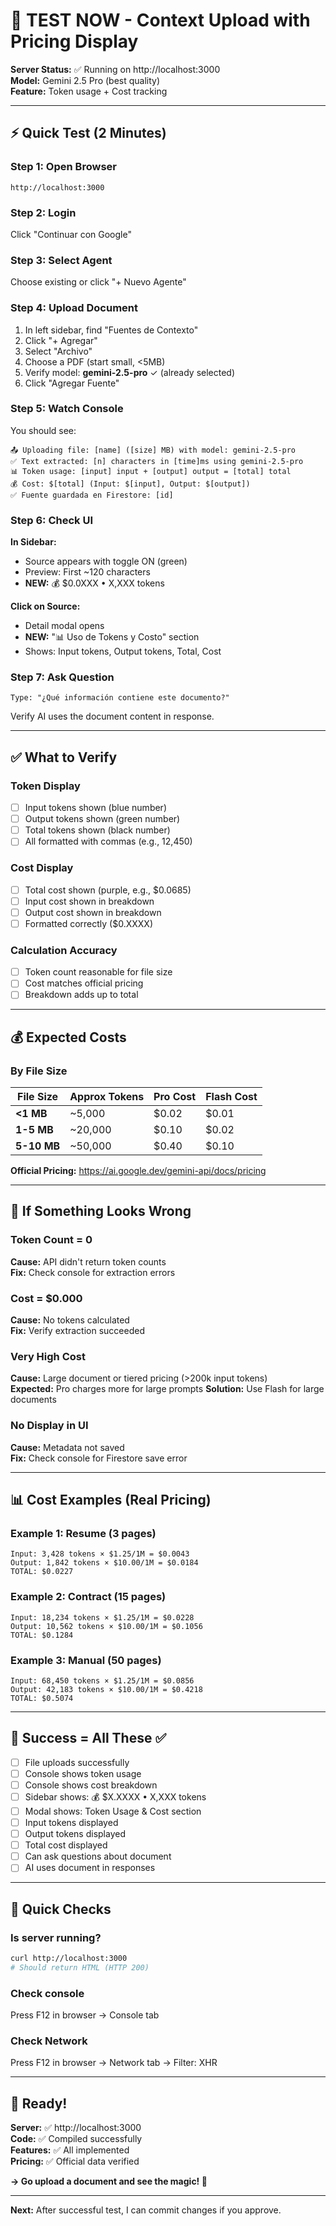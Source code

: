 # 🚀 TEST NOW - Context Upload with Pricing Display

**Server Status:** ✅ Running on http://localhost:3000  
**Model:** Gemini 2.5 Pro (best quality)  
**Feature:** Token usage + Cost tracking

---

## ⚡ Quick Test (2 Minutes)

### Step 1: Open Browser
```
http://localhost:3000
```

### Step 2: Login
Click "Continuar con Google"

### Step 3: Select Agent
Choose existing or click "+ Nuevo Agente"

### Step 4: Upload Document
1. In left sidebar, find "Fuentes de Contexto"
2. Click "+ Agregar"
3. Select "Archivo"
4. Choose a PDF (start small, <5MB)
5. Verify model: **gemini-2.5-pro** ✓ (already selected)
6. Click "Agregar Fuente"

### Step 5: Watch Console
You should see:
```
📤 Uploading file: [name] ([size] MB) with model: gemini-2.5-pro
✅ Text extracted: [n] characters in [time]ms using gemini-2.5-pro
📊 Token usage: [input] input + [output] output = [total] total
💰 Cost: $[total] (Input: $[input], Output: $[output])
✅ Fuente guardada en Firestore: [id]
```

### Step 6: Check UI
**In Sidebar:**
- Source appears with toggle ON (green)
- Preview: First ~120 characters
- **NEW:** 💰 $0.0XXX • X,XXX tokens

**Click on Source:**
- Detail modal opens
- **NEW:** "📊 Uso de Tokens y Costo" section
- Shows: Input tokens, Output tokens, Total, Cost

### Step 7: Ask Question
```
Type: "¿Qué información contiene este documento?"
```
Verify AI uses the document content in response.

---

## ✅ What to Verify

### Token Display
- [ ] Input tokens shown (blue number)
- [ ] Output tokens shown (green number)
- [ ] Total tokens shown (black number)
- [ ] All formatted with commas (e.g., 12,450)

### Cost Display
- [ ] Total cost shown (purple, e.g., $0.0685)
- [ ] Input cost shown in breakdown
- [ ] Output cost shown in breakdown
- [ ] Formatted correctly ($0.XXXX)

### Calculation Accuracy
- [ ] Token count reasonable for file size
- [ ] Cost matches official pricing
- [ ] Breakdown adds up to total

---

## 💰 Expected Costs

### By File Size
| File Size | Approx Tokens | Pro Cost | Flash Cost |
|-----------|---------------|----------|------------|
| **<1 MB** | ~5,000 | $0.02 | $0.01 |
| **1-5 MB** | ~20,000 | $0.10 | $0.02 |
| **5-10 MB** | ~50,000 | $0.40 | $0.10 |

**Official Pricing:** https://ai.google.dev/gemini-api/docs/pricing

---

## 🚨 If Something Looks Wrong

### Token Count = 0
**Cause:** API didn't return token counts  
**Fix:** Check console for extraction errors

### Cost = $0.000
**Cause:** No tokens calculated  
**Fix:** Verify extraction succeeded

### Very High Cost
**Cause:** Large document or tiered pricing (>200k input tokens)  
**Expected:** Pro charges more for large prompts
**Solution:** Use Flash for large documents

### No Display in UI
**Cause:** Metadata not saved  
**Fix:** Check console for Firestore save error

---

## 📊 Cost Examples (Real Pricing)

### Example 1: Resume (3 pages)
```
Input: 3,428 tokens × $1.25/1M = $0.0043
Output: 1,842 tokens × $10.00/1M = $0.0184
TOTAL: $0.0227
```

### Example 2: Contract (15 pages)
```
Input: 18,234 tokens × $1.25/1M = $0.0228
Output: 10,562 tokens × $10.00/1M = $0.1056
TOTAL: $0.1284
```

### Example 3: Manual (50 pages)
```
Input: 68,450 tokens × $1.25/1M = $0.0856
Output: 42,183 tokens × $10.00/1M = $0.4218
TOTAL: $0.5074
```

---

## 🎯 Success = All These ✅

- [ ] File uploads successfully
- [ ] Console shows token usage
- [ ] Console shows cost breakdown
- [ ] Sidebar shows: 💰 $X.XXXX • X,XXX tokens
- [ ] Modal shows: Token Usage & Cost section
- [ ] Input tokens displayed
- [ ] Output tokens displayed
- [ ] Total cost displayed
- [ ] Can ask questions about document
- [ ] AI uses document in responses

---

## 🔧 Quick Checks

### Is server running?
```bash
curl http://localhost:3000
# Should return HTML (HTTP 200)
```

### Check console
Press F12 in browser → Console tab

### Check Network
Press F12 in browser → Network tab → Filter: XHR

---

## 🎉 Ready!

**Server:** ✅ http://localhost:3000  
**Code:** ✅ Compiled successfully  
**Features:** ✅ All implemented  
**Pricing:** ✅ Official data verified  

**→ Go upload a document and see the magic! 🚀**

---

**Next:** After successful test, I can commit changes if you approve.

